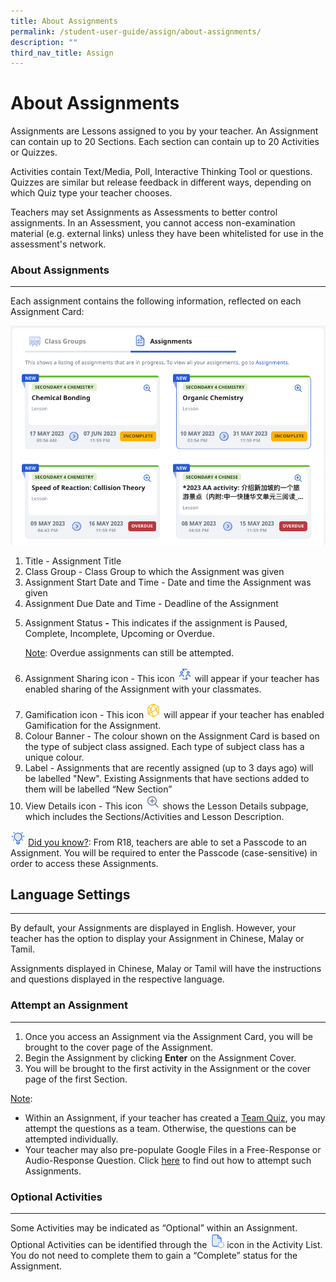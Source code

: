```yaml
---
title: About Assignments
permalink: /student-user-guide/assign/about-assignments/
description: ""
third_nav_title: Assign
---
```

<h1 id="about-assignments">About Assignments</h1>
<p>Assignments are Lessons assigned to you by your teacher. An Assignment can contain up to 20 Sections. Each section can contain up to 20 Activities or Quizzes. </p>
<p>Activities contain Text/Media, Poll, Interactive Thinking Tool or questions. Quizzes are similar but release feedback in different ways, depending on which Quiz type your teacher chooses.</p>
<p>Teachers may set Assignments as Assessments to better control assignments. In an Assessment, you cannot access non-examination material (e.g. external links) unless they have been whitelisted for use in the assessment's network. </p>
<h3 id="about-assignments">About Assignments</h3>
<hr>
<p>Each assignment contains the following information, reflected on each Assignment Card: </p>
<p><img src="/images/1Student/AS-AboutAssignment1.png"></p>
<ol>
<li>Title - Assignment Title</li>
<li>Class Group - Class Group to which the Assignment was given</li>
<li>Assignment Start Date and Time - Date and time the Assignment was given</li>
<li>Assignment Due Date and Time - Deadline of the Assignment</li>
<li><p>Assignment Status <strong>-</strong> This indicates if the assignment is Paused, Complete, Incomplete, Upcoming or Overdue. </p>
	<p> <u>Note</u>: Overdue assignments can still be attempted.</p>
</li>
<li><p>Assignment Sharing icon - This icon <img style="width:1.5rem; display: inline;" src="/images/Icons/SharingEnabled.svg"> will appear if your teacher has enabled sharing of the Assignment with your classmates.</p>
</li>
<li>Gamification icon - This icon <img style="width:1.5rem; display: inline;" src="/images/Icons/Game.svg"> will appear if your teacher has enabled Gamification for the Assignment. </li>
<li>Colour Banner - The colour shown on the Assignment Card is based on the type of subject class assigned. Each type of subject class has a unique colour.</li>
<li>Label - Assignments that are recently assigned (up to 3 days ago) will be labelled "New". Existing Assignments that have sections added to them will be labelled “New Section”</li>
<li>View Details icon - This icon <img style="width:1.5rem; display: inline;" src="/images/Icons/ViewDetails.svg"> shows the Lesson Details subpage, which includes the Sections/Activities and Lesson Description.</li>
</ol>
<p><img style="width:1.5rem; display: inline;" src="/images/Icons/Bulb32.svg"> <u>Did you know?</u>: From R18, teachers are able to set a Passcode to an Assignment. You will be required to enter the Passcode (case-sensitive) in order to access these Assignments.</p>
<h2 id="language-settings">Language Settings</h2>
<hr>
<p>By default, your Assignments are displayed in English. However, your teacher has the option to display your Assignment in Chinese, Malay or Tamil.</p>
<p>Assignments displayed in Chinese, Malay or Tamil will have the instructions and questions displayed in the respective language.</p>
<h3 id="attempt-an-assignment">Attempt an Assignment</h3>
<hr>
<ol>
<li>Once you access an Assignment via the Assignment Card, you will be brought to the cover page of the Assignment.</li>
<li>Begin the Assignment by clicking <strong>Enter</strong> on the Assignment Cover.</li>
<li>You will be brought to the first activity in the Assignment or the cover page of the first Section.</li>
</ol>
<p><u>Note</u>: </p>
<ul>
<li>Within an Assignment, if your teacher has created a <a target="_blank" href="/student-user-guide/assess/attempt-a-team-quiz-and-activity/">Team Quiz</a>, you may attempt the questions as a team. Otherwise, the questions can be attempted individually.</li>
<li>Your teacher may also pre-populate Google Files in a Free-Response or Audio-Response Question. Click <a target="_blank" href="/student-user-guide/assign/attempt-google-attached-files/">here</a> to find out how to attempt such Assignments.</li>
</ul>
<h3 id="optional-activities">Optional Activities</h3>
<hr>
<p>Some Activities may be indicated as “Optional” within an Assignment. Optional Activities can be identified through the <img style="width:1.5rem; display: inline;" src="/images/Icons/ActivityOptional32.svg"> icon in the Activity List. You do not need to complete them to gain a “Complete” status for the Assignment.</p>